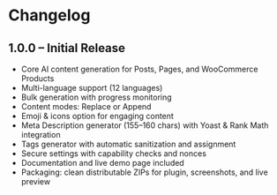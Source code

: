 # Changelog

## 1.0.0 – Initial Release
- Core AI content generation for Posts, Pages, and WooCommerce Products
- Multi-language support (12 languages)
- Bulk generation with progress monitoring
- Content modes: Replace or Append
- Emoji & icons option for engaging content
- Meta Description generator (155–160 chars) with Yoast & Rank Math integration
- Tags generator with automatic sanitization and assignment
- Secure settings with capability checks and nonces
- Documentation and live demo page included
- Packaging: clean distributable ZIPs for plugin, screenshots, and live preview